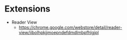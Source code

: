 Extensions
==========

* Reader View
  * https://chrome.google.com/webstore/detail/reader-view/iibolhpkjjmoepndefdmdlmbpfhlgjpl
